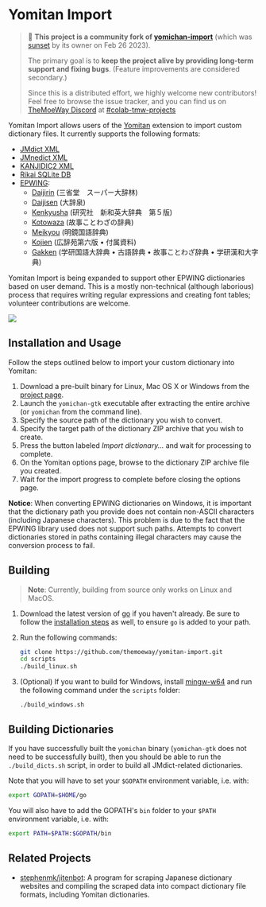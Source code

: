 # Yomitan Import

> :wave: **This project is a community fork of [yomichan-import](https://github.com/FooSoft/yomichan-import)** (which was [sunset](https://foosoft.net/posts/sunsetting-the-yomichan-project/) by its owner on Feb 26 2023).
>
> The primary goal is to **keep the project alive by providing long-term support and fixing bugs**. (Feature improvements are considered secondary.)
>
> Since this is a distributed effort, we highly welcome new contributors! Feel free to browse the issue tracker, and you can find us on [TheMoeWay Discord](https://discord.gg/nhqjydaR8j) at [#colab-tmw-projects](https://discord.com/channels/617136488840429598/1081538711742844980)

Yomitan Import allows users of the [Yomitan](https://github.com/themoeway/yomitan) extension to import custom
dictionary files. It currently supports the following formats:

*   [JMdict XML](http://www.edrdg.org/jmdict/edict_doc.html)
*   [JMnedict XML](http://www.edrdg.org/enamdict/enamdict_doc.html)
*   [KANJIDIC2 XML](http://www.edrdg.org/kanjidic/kanjd2index.html)
*   [Rikai SQLite DB](https://www.polarcloud.com/getrcx/)
*   [EPWING](https://ja.wikipedia.org/wiki/EPWING):
    *   [Daijirin](https://en.wikipedia.org/wiki/Daijirin) (三省堂　スーパー大辞林)
    *   [Daijisen](https://en.wikipedia.org/wiki/Daijisen) (大辞泉)
    *   [Kenkyusha](https://en.wikipedia.org/wiki/Kenky%C5%ABsha%27s_New_Japanese-English_Dictionary) (研究社　新和英大辞典　第５版)
    *   [Kotowaza](http://www.web-nihongo.com/wn/dictionary/dic_21/d-index.html) (故事ことわざの辞典)
    *   [Meikyou](https://ja.wikipedia.org/wiki/%E6%98%8E%E9%8F%A1%E5%9B%BD%E8%AA%9E%E8%BE%9E%E5%85%B8) (明鏡国語辞典)
    *   [Kojien](https://ja.wikipedia.org/wiki/%E5%BA%83%E8%BE%9E%E8%8B%91) (広辞苑第六版 &bull; 付属資料)
    *   [Gakken](https://ja.wikipedia.org/wiki/%E5%AD%A6%E7%A0%94%E3%83%9B%E3%83%BC%E3%83%AB%E3%83%87%E3%82%A3%E3%83%B3%E3%82%B0%E3%82%B9) (学研国語大辞典 &bull; 古語辞典 &bull; 故事ことわざ辞典 &bull; 学研漢和大字典)

Yomitan Import is being expanded to support other EPWING dictionaries based on user demand. This is a mostly
non-technical (although laborious) process that requires writing regular expressions and creating font tables; volunteer
contributions are welcome.

<!-- TODO: fix image with "Yomitan" -->
![](img/import.png)

## Installation and Usage

Follow the steps outlined below to import your custom dictionary into Yomitan:

1.  Download a pre-built binary for Linux, Mac OS X or Windows from the [project
    page](https://github.com/themoeway/yomitan-import/releases).
2.  Launch the `yomichan-gtk` executable after extracting the entire archive (or `yomichan` from the command line).
3.  Specify the source path of the dictionary you wish to convert.
4.  Specify the target path of the dictionary ZIP archive that you wish to create.
5.  Press the button labeled *Import dictionary...* and wait for processing to complete.
6.  On the Yomitan options page, browse to the dictionary ZIP archive file you created.
7.  Wait for the import progress to complete before closing the options page.

**Notice**: When converting EPWING dictionaries on Windows, it is important that the dictionary path you provide does
not contain non-ASCII characters (including Japanese characters). This problem is due to the fact that the EPWING
library used does not support such paths. Attempts to convert dictionaries stored in paths containing illegal characters
may cause the conversion process to fail.

## Building
> **Note**: Currently, building from source only works on Linux and MacOS.

1. Download the latest version of [go](https://go.dev/dl/) if you haven't already.
    Be sure to follow the [installation steps](https://go.dev/doc/install)
    as well, to ensure `go` is added to your path.
1. Run the following commands:

    ```bash
    git clone https://github.com/themoeway/yomitan-import.git
    cd scripts
    ./build_linux.sh
    ```
1. (Optional) If you want to build for Windows,
    install [mingw-w64](https://www.mingw-w64.org/downloads/)
    and run the following command under the `scripts` folder:

    ```
    ./build_windows.sh
    ```

## Building Dictionaries
If you have successfully built the `yomichan` binary (`yomichan-gtk` does not need to be successfully built),
then you should be able to run the `./build_dicts.sh` script, in order to build
all JMdict-related dictionaries.

Note that you will have to set your `$GOPATH` environment variable, i.e. with:
```bash
export GOPATH=$HOME/go
```
You will also have to add the GOPATH's `bin` folder to your `$PATH` environment variable, i.e. with:
```bash
export PATH=$PATH:$GOPATH/bin
```

## Related Projects
- [stephenmk/jitenbot](https://github.com/stephenmk/jitenbot): A program for scraping Japanese dictionary websites and compiling the scraped data into compact dictionary file formats, including Yomitan dictionaries.
